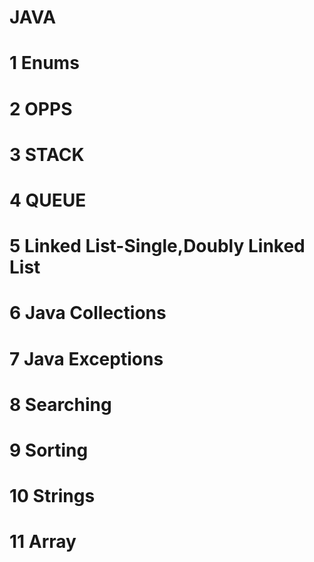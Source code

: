 # JAVA
# 1 Enums
# 2 OPPS
# 3 STACK
# 4 QUEUE
# 5 Linked List-Single,Doubly Linked List
# 6 Java Collections
# 7 Java Exceptions
# 8 Searching
# 9 Sorting
# 10 Strings
# 11 Array
